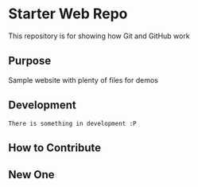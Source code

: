 # Starter Web Repo

This repository is for showing how Git and GitHub work

## Purpose

Sample website with plenty of files for demos

## Development
	
	There is something in development :P

## How to Contribute

## New One